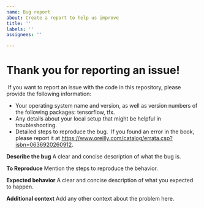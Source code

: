 ```yaml
---
name: Bug report
about: Create a report to help us improve
title: ''
labels: ''
assignees: ''

---
```


# Thank you for reporting an issue!
​
If you want to report an issue with the code in this repository,
please provide the following information:
​
* Your operating system name and version, as well as version numbers of the following packages: tensorflow, tfx.
* Any details about your local setup that might be helpful in troubleshooting.
* Detailed steps to reproduce the bug.
​
If you found an error in the book, please report it at 
https://www.oreilly.com/catalog/errata.csp?isbn=0636920260912.

**Describe the bug**
A clear and concise description of what the bug is.

**To Reproduce**
Mention the steps to reproduce the behavior.

**Expected behavior**
A clear and concise description of what you expected to happen.

**Additional context**
Add any other context about the problem here.
